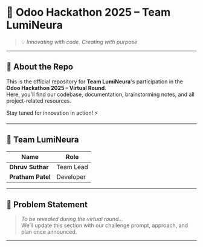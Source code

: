 # 🚀 Odoo Hackathon 2025 – Team LumiNeura

> 💡 *Innovating with code. Creating with purpose*

---

## 🧠 About the Repo

This is the official repository for **Team LumiNeura**'s participation in the **Odoo Hackathon 2025 – Virtual Round**.  
Here, you'll find our codebase, documentation, brainstorming notes, and all project-related resources.

Stay tuned for innovation in action! ⚡

---

## 👥 Team LumiNeura

| Name           | Role        |
|----------------|-------------|
| **Dhruv Suthar**   | Team Lead |
| **Pratham Patel** | Developer |

---

## 📌 Problem Statement

> *To be revealed during the virtual round...*  
We’ll update this section with our challenge prompt, approach, and plan once announced.

---
